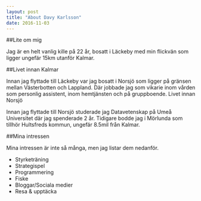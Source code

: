 ```yaml
---
layout: post
title: "About Davy Karlsson"
date: 2016-11-03
---
```


##Lite om mig

Jag är en helt vanlig kille på 22 år, bosatt i Läckeby med min flickvän som ligger ungefär 15km utanför Kalmar.

##Livet innan Kalmar

Innan jag flyttade till Läckeby var jag bosatt i Norsjö som ligger på gränsen mellan Västerbotten och Lappland.
Där jobbade jag som vikarie inom vården som personlig assistent, inom hemtjänsten och på gruppboende.
Livet innan Norsjö

Innan jag flyttade till Norsjö studerade jag Datavetenskap på Umeå Universitet där jag spenderade 2 år.
Tidigare bodde jag i Mörlunda som tillhör Hultsfreds kommun, ungefär 8.5mil från Kalmar.

##Mina intressen

Mina intressen är inte så många, men jag listar dem nedanför.

* Styrketräning
* Strategispel
* Programmering
* Fiske
* Bloggar/Sociala medier
* Resa & upptäcka
